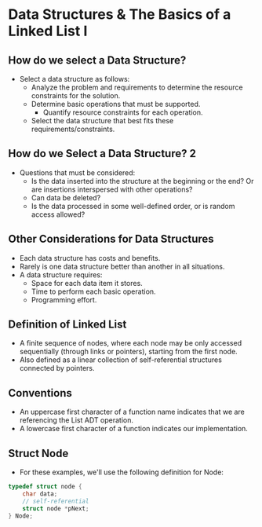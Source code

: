 # Data Structures & The Basics of a Linked List I

## How do we select a Data Structure?
- Select a data structure as follows:
  - Analyze the problem and requirements to determine the resource constraints for the solution.
  - Determine basic operations that must be supported.
    - Quantify resource constraints for each operation.
  - Select the data structure that best fits these requirements/constraints.

## How do we Select a Data Structure? 2
- Questions that must be considered:
  - Is the data inserted into the structure at the beginning or the end? Or are insertions interspersed with other operations?
  - Can data be deleted?
  - Is the data processed in some well-defined order, or is random access allowed?

## Other Considerations for Data Structures
- Each data structure has costs and benefits.
- Rarely is one data structure better than another in all situations.
- A data structure requires:
  - Space for each data item it stores.
  - Time to perform each basic operation.
  - Programming effort.

## Definition of Linked List
- A finite sequence of nodes, where each node may be only accessed sequentially (through links or pointers), starting from the first node.
- Also defined as a linear collection of self-referential structures connected by pointers.

## Conventions
- An uppercase first character of a function name indicates that we are referencing the List ADT operation.
- A lowercase first character of a function indicates our implementation.

## Struct Node
- For these examples, we'll use the following definition for Node:

```c
typedef struct node {
    char data;
    // self-referential
    struct node *pNext;
} Node;
```

